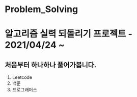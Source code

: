 # Problem_Solving

# 알고리즘 실력 되돌리기 프로젝트 - 2021/04/24 ~

## 처음부터 하나하나 풀어가봅니다.

1. Leetcode
2. 백준
3. 프로그래머스
